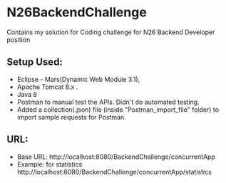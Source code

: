 # N26BackendChallenge
Contains my solution for Coding challenge for N26 Backend Developer position

## Setup Used:
* Eclipse - Mars(Dynamic Web Module 3.1),  
* Apache Tomcat 8.x . 
* Java 8
* Postman to manual test the APIs.  Didn't do automated testing. 
* Added a collection(.json) file (inside "Postman_import_file" folder) to import sample requests for Postman.  

## URL:
* Base URL: http://localhost:8080/BackendChallenge/concurrentApp 
* Example: for statistics http://localhost:8080/BackendChallenge/concurrentApp/statistics
